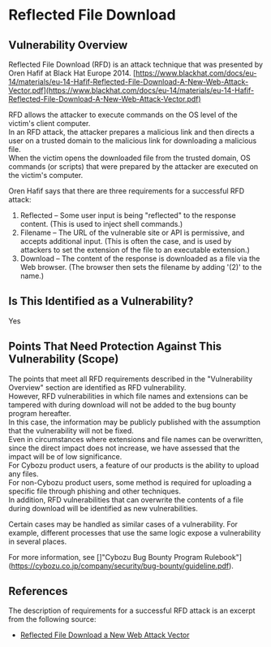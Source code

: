 Reflected File Download
====

## Vulnerability Overview
Reflected File Download (RFD) is an attack technique that was presented by Oren Hafif at Black Hat Europe 2014. [https://www.blackhat.com/docs/eu-14/materials/eu-14-Hafif-Reflected-File-Download-A-New-Web-Attack-Vector.pdf](https://www.blackhat.com/docs/eu-14/materials/eu-14-Hafif-Reflected-File-Download-A-New-Web-Attack-Vector.pdf)

RFD allows the attacker to execute commands on the OS level of the victim's client computer.  
In an RFD attack, the attacker prepares a malicious link and then directs a user on a trusted domain to the malicious link for downloading a malicious file.  
When the victim opens the downloaded file from the trusted domain, OS commands (or scripts) that were prepared by the attacker are executed on the victim's computer.  

Oren Hafif says that there are three requirements for a successful RFD attack:  

1. Reflected – Some user input is being "reflected" to the response content. (This is used to inject shell commands.)
2. Filename – The URL of the vulnerable site or API is permissive, and accepts additional input. (This is often the case, and is used by attackers to set the extension of the file to an executable extension.)
3. Download – The content of the response is downloaded as a file via the Web browser. (The browser then sets the filename by adding '(2)' to the name.)

## Is This Identified as a Vulnerability?
Yes

## Points That Need Protection Against This Vulnerability (Scope)
The points that meet all RFD requirements described in the "Vulnerability Overview" section are identified as RFD vulnerability.  
However, RFD vulnerabilities in which file names and extensions can be tampered with during download will not be added to the bug bounty program hereafter.  
In this case, the information may be publicly published with the assumption that the vulnerability will not be fixed.  
Even in circumstances where extensions and file names can be overwritten, since the direct impact does not increase, we have assessed that the impact will be of low significance.  
For Cybozu product users, a feature of our products is the ability to upload any files.  
For non-Cybozu product users, some method is required for uploading a specific file through phishing and other techniques.  
In addition, RFD vulnerabilities that can overwrite the contents of a file during download will be identified as new vulnerabilities.  

Certain cases may be handled as similar cases of a vulnerability. For example, different processes that use the same logic expose a vulnerability in several places.  

For more information, see []"Cybozu Bug Bounty Program Rulebook"](https://cybozu.co.jp/company/security/bug-bounty/guideline.pdf).  

## References

The description of requirements for a successful RFD attack is an excerpt from the following source:
* [Reflected File Download a New Web Attack Vector](https://www.blackhat.com/docs/eu-14/materials/eu-14-Hafif-Reflected-File-Download-A-New-Web-Attack-Vector-wp.pdf)
